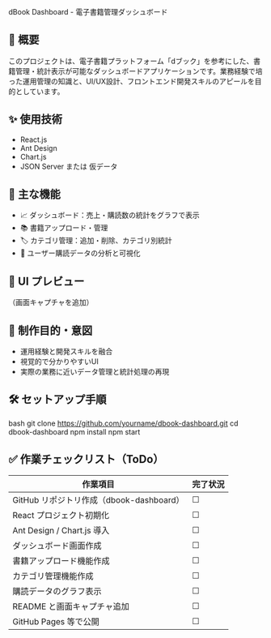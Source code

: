 dBook Dashboard - 電子書籍管理ダッシュボード

## 🧩 概要
このプロジェクトは、電子書籍プラットフォーム「dブック」を参考にした、書籍管理・統計表示が可能なダッシュボードアプリケーションです。業務経験で培った運用管理の知識と、UI/UX設計、フロントエンド開発スキルのアピールを目的としています。

## ✨ 使用技術
- React.js
- Ant Design
- Chart.js
- JSON Server または 仮データ

## 🚀 主な機能
- 📈 ダッシュボード：売上・購読数の統計をグラフで表示
- 📚 書籍アップロード・管理
- 🏷️ カテゴリ管理：追加・削除、カテゴリ別統計
- 👤 ユーザー購読データの分析と可視化

## 📸 UI プレビュー
（画面キャプチャを追加）

## 🧠 制作目的・意図
- 運用経験と開発スキルを融合
- 視覚的で分かりやすいUI
- 実際の業務に近いデータ管理と統計処理の再現

## 🛠️ セットアップ手順

bash
git clone https://github.com/yourname/dbook-dashboard.git
cd dbook-dashboard
npm install
npm start

## ✅ 作業チェックリスト（ToDo）

| 作業項目 | 完了状況 |
|----------|----------|
| GitHub リポジトリ作成（dbook-dashboard） | ☐ |
| React プロジェクト初期化 | ☐ |
| Ant Design / Chart.js 導入 | ☐ |
| ダッシュボード画面作成 | ☐ |
| 書籍アップロード機能作成 | ☐ |
| カテゴリ管理機能作成 | ☐ |
| 購読データのグラフ表示 | ☐ |
| README と画面キャプチャ追加 | ☐ |
| GitHub Pages 等で公開 | ☐ |

